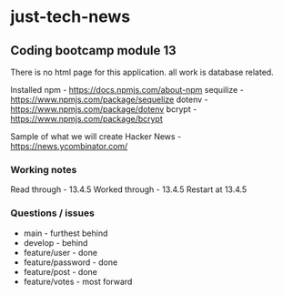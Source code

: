 # just-tech-news

## Coding bootcamp module 13

There is no html page for this application. all work is database related.

Installed
npm - https://docs.npmjs.com/about-npm
sequilize - https://www.npmjs.com/package/sequelize
dotenv - https://www.npmjs.com/package/dotenv
bcrypt - https://www.npmjs.com/package/bcrypt

Sample of what we will create
Hacker News - https://news.ycombinator.com/

### Working notes

Read through - 13.4.5
Worked through - 13.4.5
Restart at 13.4.5

### Questions / issues

- main - furthest behind
- develop - behind
- feature/user - done
- feature/password - done
- feature/post - done
- feature/votes - most forward
